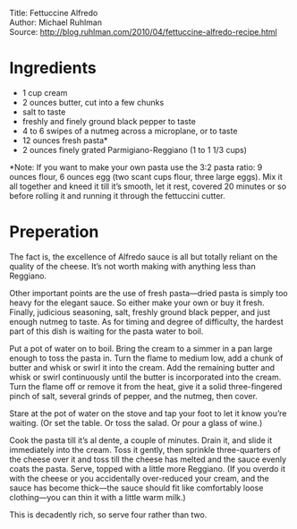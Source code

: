 Title: Fettuccine Alfredo  
Author: Michael Ruhlman  
Source: http://blog.ruhlman.com/2010/04/fettuccine-alfredo-recipe.html

# Ingredients

- 1 cup cream
- 2 ounces butter, cut into a few chunks
- salt to taste
- freshly and finely ground black pepper to taste
- 4 to 6 swipes of a nutmeg across a microplane, or to taste
- 12 ounces fresh pasta*
- 2 ounces finely grated Parmigiano-Reggiano (1 to 1 1/3 cups)

*Note: If you want to make your own pasta use the 3:2 pasta ratio: 9 ounces flour, 6 ounces egg (two scant cups flour, three large eggs).  Mix it all together and kneed it till it’s smooth, let it rest, covered 20 minutes or so before rolling it and running it through the fettuccini cutter.

# Preperation

The fact is, the excellence of Alfredo sauce is all but totally reliant on the quality of the cheese.  It’s not worth making with anything less than Reggiano.

Other important points are the use of fresh pasta—dried pasta is simply too heavy for the elegant sauce.  So either make your own or buy it fresh.  Finally, judicious seasoning, salt, freshly ground black pepper, and just enough nutmeg to taste.  As for timing and degree of difficulty, the hardest part of this dish is waiting for the pasta water to boil.

Put a pot of water on to boil.  Bring the cream to a simmer in a pan large enough to toss the pasta in.  Turn the flame to medium low, add a chunk of butter and whisk or swirl it into the cream.  Add the remaining butter and whisk or swirl continuously until the butter is incorporated into the cream. Turn the flame off or remove it from the heat, give it a solid three-fingered pinch of salt, several grinds of pepper, and the nutmeg, then cover.

Stare at the pot of water on the stove and tap your foot to let it know you’re waiting.  (Or set the table.  Or toss the salad.  Or pour a glass of wine.)

Cook the pasta till it’s al dente, a couple of minutes.  Drain it, and slide it immediately into the cream.  Toss it gently, then sprinkle three-quarters of the cheese over it and toss till the cheese has melted and the sauce evenly coats the pasta.  Serve, topped with a little more Reggiano.  (If you overdo it with the cheese or you accidentally over-reduced your cream, and the sauce has become thick—the sauce should fit like comfortably loose clothing—you can thin it with a little warm milk.)

This is decadently rich, so serve four rather than two.

